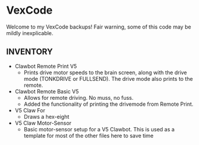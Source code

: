 # VexCode

Welcome to my VexCode backups! Fair warning, some of this code may be mildly inexplicable.

## INVENTORY

* Clawbot Remote Print V5 
  *  Prints drive motor speeds to the brain screen, along with the drive mode (TONKDRIVE or FULLSEND). The drive mode also prints to the remote.
* Clawbot Remote Basic V5 
  *  Allows for remote driving. No muss, no fuss.
  	*  Added the functionality of printing the drivemode from Remote Print.
*  V5 Claw For
	*  Draws a hex-eight
*  V5 Claw Motor-Sensor
	*  Basic motor-sensor setup for a V5 Clawbot. This is used as a template for most of the other files here to save time
